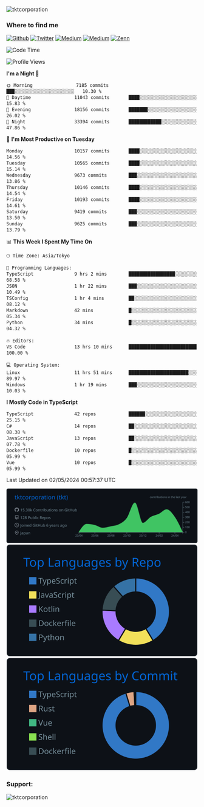 <p align="left"> <img src="https://komarev.com/ghpvc/?username=tktcorporation&label=Profile%20views&color=0e75b6&style=flat" alt="tktcorporation" /> </p>

<h3>Where to find me</h3>
<p>
<a href="https://github.com/tktcorporation" target="_blank"><img alt="Github" src="https://img.shields.io/badge/GitHub-%2312100E.svg?&style=for-the-badge&logo=Github&logoColor=white" /></a>
<a href="https://twitter.com/tktcorporation" target="_blank"><img alt="Twitter" src="https://img.shields.io/badge/twitter-%231DA1F2.svg?&style=for-the-badge&logo=twitter&logoColor=white" /></a>
<a href="https://www.linkedin.com/in/tktcorporation" target="_blank"><img alt="Medium" src="https://img.shields.io/badge/linkdin-0a66c2.svg?&style=for-the-badge&logo=linkedin&logoColor=white" /></a>
<a href="https://qiita.com/tktcorporation" target="_blank"><img alt="Medium" src="https://img.shields.io/badge/qiita-55C500.svg?&style=for-the-badge&logo=qiita&logoColor=white" /></a>
<a href="https://zenn.dev/tktcorporation" target="_blank"><img alt="Zenn" src="https://img.shields.io/badge/Zenn-3EA8FF.svg?&style=for-the-badge&logo=Zenn&logoColor=white" /></a>
</p>
  
<!--START_SECTION:waka-->
![Code Time](http://img.shields.io/badge/Code%20Time-1%2C521%20hrs%2026%20mins-blue)

![Profile Views](http://img.shields.io/badge/Profile%20Views-0-blue)

**I'm a Night 🦉** 

```text
🌞 Morning                7185 commits        ███░░░░░░░░░░░░░░░░░░░░░░   10.30 % 
🌆 Daytime                11043 commits       ████░░░░░░░░░░░░░░░░░░░░░   15.83 % 
🌃 Evening                18156 commits       ███████░░░░░░░░░░░░░░░░░░   26.02 % 
🌙 Night                  33394 commits       ████████████░░░░░░░░░░░░░   47.86 % 
```
📅 **I'm Most Productive on Tuesday** 

```text
Monday                   10157 commits       ████░░░░░░░░░░░░░░░░░░░░░   14.56 % 
Tuesday                  10565 commits       ████░░░░░░░░░░░░░░░░░░░░░   15.14 % 
Wednesday                9673 commits        ███░░░░░░░░░░░░░░░░░░░░░░   13.86 % 
Thursday                 10146 commits       ████░░░░░░░░░░░░░░░░░░░░░   14.54 % 
Friday                   10193 commits       ████░░░░░░░░░░░░░░░░░░░░░   14.61 % 
Saturday                 9419 commits        ███░░░░░░░░░░░░░░░░░░░░░░   13.50 % 
Sunday                   9625 commits        ███░░░░░░░░░░░░░░░░░░░░░░   13.79 % 
```


📊 **This Week I Spent My Time On** 

```text
🕑︎ Time Zone: Asia/Tokyo

💬 Programming Languages: 
TypeScript               9 hrs 2 mins        █████████████████░░░░░░░░   68.58 % 
JSON                     1 hr 22 mins        ███░░░░░░░░░░░░░░░░░░░░░░   10.49 % 
TSConfig                 1 hr 4 mins         ██░░░░░░░░░░░░░░░░░░░░░░░   08.12 % 
Markdown                 42 mins             █░░░░░░░░░░░░░░░░░░░░░░░░   05.34 % 
Python                   34 mins             █░░░░░░░░░░░░░░░░░░░░░░░░   04.32 % 

🔥 Editors: 
VS Code                  13 hrs 10 mins      █████████████████████████   100.00 % 

💻 Operating System: 
Linux                    11 hrs 51 mins      ██████████████████████░░░   89.97 % 
Windows                  1 hr 19 mins        ███░░░░░░░░░░░░░░░░░░░░░░   10.03 % 
```

**I Mostly Code in TypeScript** 

```text
TypeScript               42 repos            ██████░░░░░░░░░░░░░░░░░░░   25.15 % 
C#                       14 repos            ██░░░░░░░░░░░░░░░░░░░░░░░   08.38 % 
JavaScript               13 repos            ██░░░░░░░░░░░░░░░░░░░░░░░   07.78 % 
Dockerfile               10 repos            █░░░░░░░░░░░░░░░░░░░░░░░░   05.99 % 
Vue                      10 repos            █░░░░░░░░░░░░░░░░░░░░░░░░   05.99 % 
```




 Last Updated on 02/05/2024 00:57:37 UTC
<!--END_SECTION:waka-->

[![](https://raw.githubusercontent.com/tktcorporation/tktcorporation/master/profile-summary-card-output/github_dark/0-profile-details.svg)](https://github.com/vn7n24fzkq/github-profile-summary-cards)
[![](https://raw.githubusercontent.com/tktcorporation/tktcorporation/master/profile-summary-card-output/github_dark/1-repos-per-language.svg)](https://github.com/vn7n24fzkq/github-profile-summary-cards) [![](https://raw.githubusercontent.com/tktcorporation/tktcorporation/master/profile-summary-card-output/github_dark/2-most-commit-language.svg)](https://github.com/vn7n24fzkq/github-profile-summary-cards)

<h3 align="left">Support:</h3>
<p><a href="https://www.buymeacoffee.com/tktcorporation"> <img align="left" src="https://cdn.buymeacoffee.com/buttons/v2/default-yellow.png" height="50" width="210" alt="tktcorporation" /></a></p><br><br>
